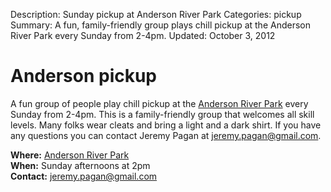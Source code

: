 Description: Sunday pickup at Anderson River Park
Categories: pickup
Summary: A fun, family-friendly group plays chill pickup at the Anderson River Park every Sunday from 2-4pm.
Updated: October 3, 2012

# Anderson pickup

A fun group of people play chill pickup at the [Anderson River Park][anderson river park] every Sunday from 2-4pm.
This is a family-friendly group that welcomes all skill levels.
Many folks wear cleats and bring a light and a dark shirt.
If you have any questions you can contact Jeremy Pagan at <jeremy.pagan@gmail.com>.

**Where:** [Anderson River Park][anderson river park]  
**When:** Sunday afternoons at 2pm  
**Contact:** <jeremy.pagan@gmail.com>

[anderson river park]: /places/anderson-river-park
